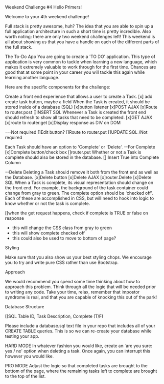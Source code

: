 Weekend Challenge #4
Hello Primers!

Welcome to your 4th weekend challenge!

Full stack is pretty awesome, huh? The idea that you are able to spin up a full application architecture in such a short time is pretty incredible. Also worth noting: there are only two weekend challenges left! This weekend is all about showing us that you have a handle on each of the different parts of the full stack.

The To-Do App
You are going to create a 'TO DO' application. This type of application is very common to tackle when learning a new language, which makes it extremely valuable to work through for the first time. Chances are good that at some point in your career you will tackle this again while learning another language.

Here are the specific components for the challenge:

Create a front end experience that allows a user to create a Task.
  [x] add create task button, maybe a field
When the Task is created, it should be stored inside of a database (SQL)
  [x]button listener
  [x]POST AJAX
  [x]Route to router.post
  []INSERT SQL
Whenever a Task is created the front end should refresh to show all tasks that need to be completed.
  [x]GET AJAX
  [x]route to router.get
  [x]Display response as DIV on DOM

  ---Not required
    []Edit button?
    []Route to router.put
    []UPDATE SQL
  /Not required

Each Task should have an option to 'Complete' or 'Delete'.
  --For Complete
  [x]Complete button/check box
  []router.put
  Whether or not a Task is complete should also be stored in the database.
  [] Insert True into Complete Column

  --Delete Deleting a Task should remove it both from the front end as well as the Database.
  [x]Delete button
  [x]Delete AJAX
  [x]router.Delete
  [x]Delete SQL
When a Task is complete, its visual representation should change on the front end. For example, the background of the task container could change from gray to green. The complete option should be 'checked off'. Each of these are accomplished in CSS, but will need to hook into logic to know whether or not the task is complete.

[]when the get request happens, check if complete is TRUE or false on response
  - this will change the CSS class from gray to green
  - this will show complete checked off
  - this could also be used to move to bottom of page?



Styling

Make sure that you also show us your best styling chops. We encourage you to try and write pure CSS rather than use Bootstrap.

Approach

We would recommend you spend some time thinking about how to approach this problem. Think through all the logic that will be needed prior to writing any code. Take your time, relax, remember that impostor syndrome is real, and that you are capable of knocking this out of the park!

Database Structure

[]SQL Table ID, Task Description, Complete (T/F)

Please include a database.sql text file in your repo that includes all of your CREATE TABLE queries. This is so we can re-create your database while testing your app.

HARD MODE
In whatever fashion you would like, create an 'are you sure: yes / no' option when deleting a task. Once again, you can interrupt this however you would like.

PRO MODE
Adjust the logic so that completed tasks are brought to the bottom of the page, where the remaining tasks left to complete are brought to the top of the list.
